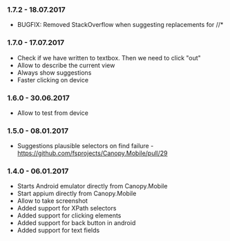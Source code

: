 ### 1.7.2 - 18.07.2017
* BUGFIX: Removed StackOverflow when suggesting replacements for //*

### 1.7.0 - 17.07.2017
* Check if we have written to textbox. Then we need to click "out"
* Allow to describe the current view
* Always show suggestions
* Faster clicking on device

### 1.6.0 - 30.06.2017
* Allow to test from device

### 1.5.0 - 08.01.2017
* Suggestions plausible selectors on find failure - https://github.com/fsprojects/Canopy.Mobile/pull/29

### 1.4.0 - 06.01.2017
* Starts Android emulator directly from Canopy.Mobile
* Start appium directly from Canopy.Mobile
* Allow to take screenshot
* Added support for XPath selectors
* Added support for clicking elements
* Added support for back button in android
* Added support for text fields